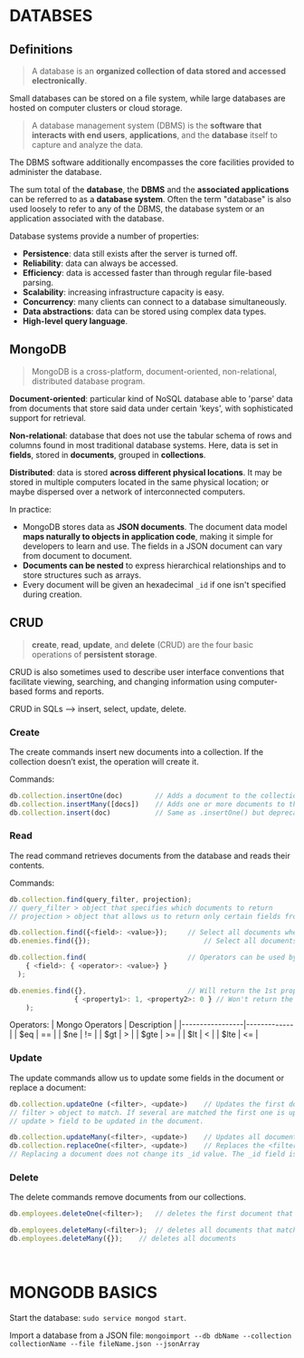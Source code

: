 
# DATABSES

## Definitions

> A database is an **organized collection of data stored and accessed electronically**.

Small databases can be stored on a file system, while large databases are hosted on computer clusters or cloud storage. 

> A database management system (DBMS) is the **software that interacts with end users**, **applications**, and the **database** itself to capture and analyze the data.

The DBMS software additionally encompasses the core facilities provided to administer the database.

The sum total of the **database**, the **DBMS** and the **associated applications** can be referred to as a **database system**. Often the term "database" is also used loosely to refer to any of the DBMS, the database system or an application associated with the database.

Database systems provide a number of properties:
- **Persistence**:  data still exists after the server is turned off.
- **Reliability**: data can always be accessed.
- **Efficiency**: data is accessed faster than through regular file-based parsing.
- **Scalability**: increasing infrastructure capacity is easy.
- **Concurrency**: many clients can connect to a database simultaneously.
- **Data abstractions**: data can be stored using complex data types.
- **High-level query language**.

## MongoDB

> MongoDB is a cross-platform, document-oriented, non-relational, distributed database program.

**Document-oriented**: particular kind of NoSQL database able to 'parse' data from documents that store said data under certain 'keys', with sophisticated support for retrieval.

**Non-relational**: database that does not use the tabular schema of rows and columns found in most traditional database systems. Here, data is set in **fields**, stored in **documents**, grouped in **collections**.

**Distributed**: data is stored **across different physical locations**. It may be stored in multiple computers located in the same physical location; or maybe dispersed over a network of interconnected computers.

In practice:
- MongoDB stores data as **JSON documents**. The document data model **maps naturally to objects in application code**, making it simple for developers to learn and use. The fields in a JSON document can vary from document to document.
- **Documents can be nested** to express hierarchical relationships and to store structures such as arrays.
- Every document will be given an hexadecimal `_id` if one isn't specified during creation.

## CRUD

> **create**, **read**, **update**, and **delete** (CRUD) are the four basic operations of **persistent storage**.

CRUD is also sometimes used to describe user interface conventions that facilitate viewing, searching, and changing information using computer-based forms and reports. 

CRUD in SQLs --> insert, select, update, delete.

### Create

The create commands insert new documents into a collection. If the collection doesn’t exist, the operation will create it.

Commands:

``` javascript
db.collection.insertOne(doc)		// Adds a document to the collection
db.collection.insertMany([docs])	// Adds one or more documents to the collection
db.collection.insert(doc)			// Same as .insertOne() but deprecated
```

### Read

The read command retrieves documents from the database and reads their contents. 

Commands: 
``` javascript
db.collection.find(query_filter, projection);
// query_filter > object that specifies which documents to return
// projection > object that allows us to return only certain fields from those documents

db.collection.find({<field>: <value>});		// Select all documents where <field> matches <value>.
db.enemies.find({});							// Select all documents. the empty object can be ommited.

db.collection.find(							// Operators can be used by wrapping operator and value in an object.
    { <field>: { <operator>: <value>} }
  );

db.enemies.find({},							// Will return the 1st property because its set to 1.
				{ <property1>: 1, <property2>: 0 } // Won't return the 2nd property because its set to 0.
	);
```

Operators:
| Mongo Operators | Description |
|-----------------|-------------|
| $eq             | ==          |
| $ne             | !=          |
| $gt             | >           |
| $gte            | >=          |
| $lt             | <           |
| $lte            | <=          |

### Update
The update commands allow us to update some fields in the document or replace a document:

``` javascript
db.collection.updateOne (<filter>, <update>)	// Updates the first document that matches <filter>.
// filter > object to match. If several are matched the first one is update with this command.
// update > field to be updated in the document.

db.collection.updateMany(<filter>, <update>)	// Updates all documents that match <filter>.
db.collection.replaceOne(<filter>, <update>)	// Replaces the <filter> document with the <update> document.
// Replacing a document does not change its _id value. The _id field is immutable.
```

### Delete

The delete commands remove documents from our collections.

``` javascript
db.employees.deleteOne(<filter>);	// deletes the first document that matches the filter object

db.employees.deleteMany(<filter>);	// deletes all documents that match the filter object
db.employees.deleteMany({});	// deletes all documents

```
<br />

# MONGODB BASICS

Start the database: ```sudo service mongod start```.

Import a database from a JSON file: ```mongoimport --db dbName --collection collectionName --file fileName.json --jsonArray```


